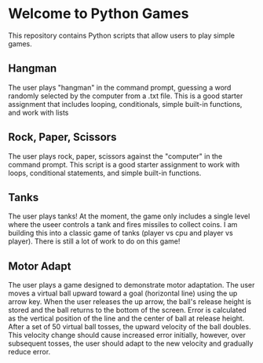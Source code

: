 # Welcome to Python Games
This repository contains Python scripts that allow users to play simple games.

## Hangman
The user plays "hangman" in the command prompt, guessing a word randomly selected by the computer from a .txt file. This is a good 
starter assignment that includes looping, conditionals, simple built-in functions, and work with lists

## Rock, Paper, Scissors
The user plays rock, paper, scissors against the "computer" in the command prompt. This script is a good starter assignment to work with
loops, conditional statements, and simple built-in functions.

## Tanks
The user plays tanks! At the moment, the game only includes a single level where the useer controls a tank and fires missiles to collect coins. I am building this into a classic game of tanks (player vs cpu and player vs player). There is still a lot of work to do on this game!

## Motor Adapt
The user plays a game designed to demonstrate motor adaptation. The user moves a virtual ball upward toward a goal (horizontal line) using the up arrow key. When the user releases the up arrow, the ball's release height is stored and the ball returns to the bottom of the screen. Error is calculated as the vertical position of the line and the center of ball at release height. After a set of 50 virtual ball tosses, the upward velocity of the ball doubles. This velocity change should cause increased error initially, however, over subsequent tosses, the user should adapt to the new velocity and gradually reduce error. 
